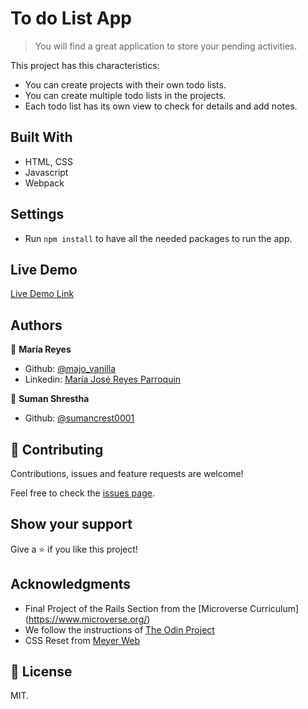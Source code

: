 # To do List App

> You will find a great application to store your pending activities.

This project has this characteristics:
  - You can create projects with their own todo lists.
  - You can create multiple todo lists in the projects.
  - Each todo list has its own view to check for details and add notes.

## Built With

- HTML, CSS
- Javascript
- Webpack

## Settings

- Run `npm install` to have all the needed packages to run the app.

## Live Demo

[Live Demo Link](https://majovanilla.github.io/todo-list/)

## Authors

👤 **María Reyes**

- Github: [@majo_vanilla](https://github.com/majo_vanilla)
- Linkedin: [María José Reyes Parroquin](https://www.linkedin.com/in/majoreyesparroquin/)

👤 **Suman Shrestha**

- Github: [@sumancrest0001](https://github.com/sumancrest0001)

## 🤝 Contributing

Contributions, issues and feature requests are welcome!

Feel free to check the [issues page](https://github.com/sumancrest0001/js-tic-tac-toe/issues).

## Show your support

Give a ⭐️ if you like this project!

## Acknowledgments

- Final Project of the Rails Section from the [Microverse Curriculum] (https://www.microverse.org/)
- We follow the instructions of [The Odin Project](https://www.theodinproject.com/courses/javascript/lessons/todo-list)
- CSS Reset from [Meyer Web](http://meyerweb.com/eric/tools/css/reset/)

## 📝 License

MIT.
